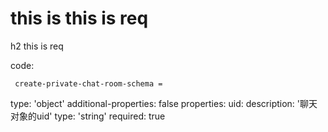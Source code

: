 # this is this is req

h2 this is req

code:

     create-private-chat-room-schema =
  type: 'object'
  additional-properties: false
  properties:
    uid:
      description: '聊天对象的uid'
      type: 'string'
      required: true



